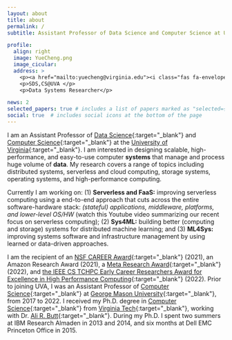 ```yaml
---
layout: about
title: about
permalink: /
subtitle: Assistant Professor of Data Science and Computer Science at UVA

profile:
  align: right
  image: YueCheng.png
  image_cicular: 
  address: >
    <p><a href="mailto:yuecheng@virginia.edu"><i class="fas fa-envelope"></i> yuecheng@virginia.edu</a></p>
    <p>SDS,CS@UVA </p>
    <p>Data Systems Researcher</p>

news: 2
selected_papers: true # includes a list of papers marked as "selected={true}"
social: true  # includes social icons at the bottom of the page
---
```


I am an Assistant Professor of [Data Science](https://datascience.virginia.edu/){:target="\_blank"} 
and [Computer Science](https://engineering.virginia.edu/departments/computer-science){:target="\_blank"} at
the [University of Virginia](https://www.virginia.edu/){:target="\_blank"}. 
I am interested in designing scalable, high-performance, and
easy-to-use computer **systems** that manage and process huge volume of
**data**.
My research covers a range of topics including distributed systems,
serverless and cloud computing, storage systems, operating systems,
and high-performance computing. 

Currently I am working on: 
(1) **Serverless and FaaS:** improving serverless computing using a
end-to-end approach that cuts across the entire software-hardware
stack: *(stateful) applications, middleware, platforms, and
lower-level OS/HW*
(watch this Youtube video summarizing our recent focus on serverless
computing); 
(2) **Sys4ML:** building better (computing and storage) systems for
distributed machine learning; 
and (3) **ML4Sys:** improving systems software and infrastructure
management by using learned or data-driven approaches.

I am the recipient of an 
[NSF CAREER Award](https://www.nsf.gov/awardsearch/showAward?AWD_ID=2045680&HistoricalAwards=false){:target="\_blank"} (2021), 
an Amazon Research Award (2021), 
a [Meta Research Award](https://research.facebook.com/blog/2022/9/announcing-the-winners-of-the-2022-ai-system-hardwaresoftware-codesign-request-for-proposals/?locale=en_US&draft=1284382378973290){:target="\_blank"} (2022),
and [the IEEE CS TCHPC Early Career Researchers Award for Excellence
in High Performance Computing](https://tc.computer.org/tchpc/2022/10/06/2022-ieee-cs-tchpc-award-winners/){:target="\_blank"} (2022).
Prior to joining UVA, I was an Assistant Professor of 
[Computer Science](https://cs.gmu.edu/){:target="\_blank"} at 
[George Mason University](https://www.gmu.edu/){:target="\_blank"}, from 2017 to 2022.
I received my Ph.D. degree in [Computer Science](https://cs.vt.edu/){:target="\_blank"} from
[Virginia Tech](https://vt.edu/){:target="\_blank"}, working with Dr.
[Ali R. Butt](https://people.cs.vt.edu/butta/){:target="\_blank"}. 
During my Ph.D. I spent two summers at IBM Research Almaden in 2013
and 2014, and six months at Dell EMC Princeton Office in 2015. 
